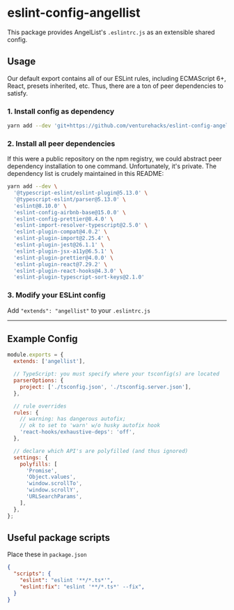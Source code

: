 # eslint-config-angellist

This package provides AngelList's `.eslintrc.js` as an extensible shared config.

## Usage

Our default export contains all of our ESLint rules, including ECMAScript 6+, React, presets inherited, etc. Thus, there are a ton of peer dependencies to satisfy.

### 1. Install config as dependency

```sh
yarn add --dev 'git+https://github.com/venturehacks/eslint-config-angellist#1.0.0-beta.0'
```

### 2. Install all peer dependencies

If this were a public repository on the npm registry, we could abstract peer dependency installation to one command. Unfortunately, it's private. The dependency list is crudely maintained in this README:

```sh
yarn add --dev \
  '@typescript-eslint/eslint-plugin@5.13.0' \
  '@typescript-eslint/parser@5.13.0' \
  'eslint@8.10.0' \
  'eslint-config-airbnb-base@15.0.0' \
  'eslint-config-prettier@8.4.0' \
  'eslint-import-resolver-typescript@2.5.0' \
  'eslint-plugin-compat@4.0.2' \
  'eslint-plugin-import@2.25.4' \
  'eslint-plugin-jest@26.1.1' \
  'eslint-plugin-jsx-a11y@6.5.1' \
  'eslint-plugin-prettier@4.0.0' \
  'eslint-plugin-react@7.29.2' \
  'eslint-plugin-react-hooks@4.3.0' \
  'eslint-plugin-typescript-sort-keys@2.1.0'
```

### 3. Modify your ESLint config

Add `"extends": "angellist"` to your `.eslintrc.js`

---

## Example Config

```js
module.exports = {
  extends: ['angellist'],

  // TypeScript: you must specify where your tsconfig(s) are located
  parserOptions: {
    project: ['./tsconfig.json', './tsconfig.server.json'],
  },

  // rule overrides
  rules: {
    // warning: has dangerous autofix;
    // ok to set to 'warn' w/o husky autofix hook
    'react-hooks/exhaustive-deps': 'off',
  },

  // declare which API's are polyfilled (and thus ignored)
  settings: {
    polyfills: [
      'Promise',
      'Object.values',
      'window.scrollTo',
      'window.scrollY',
      'URLSearchParams',
    ],
  },
};
```

## Useful package scripts

Place these in `package.json`

```json
{
  "scripts": {
    "eslint": "eslint '**/*.ts*'",
    "eslint:fix": "eslint '**/*.ts*' --fix",
  }
}
```
